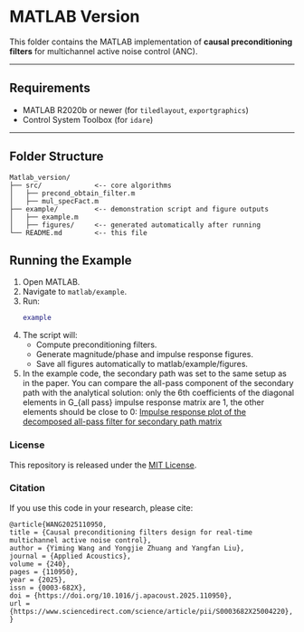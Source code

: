# MATLAB Version

This folder contains the MATLAB implementation of **causal preconditioning filters** for multichannel active noise control (ANC).

---

## Requirements
- MATLAB R2020b or newer (for `tiledlayout`, `exportgraphics`)
- Control System Toolbox (for `idare`)

---

## Folder Structure
```text
Matlab_version/
├── src/             <-- core algorithms
│   ├── precond_obtain_filter.m
│   ├── mul_specFact.m
├── example/         <-- demonstration script and figure outputs
│   ├── example.m
│   ├── figures/     <-- generated automatically after running
└── README.md        <-- this file
```

## Running the Example
1. Open MATLAB.
2. Navigate to `matlab/example`.
3. Run:
   ```matlab
   example
4. The script will:
    - Compute preconditioning filters.
    - Generate magnitude/phase and impulse response figures.
    - Save all figures automatically to matlab/example/figures.
5. In the example code, the secondary path was set to the same setup as in the paper. You can compare the all-pass component of the secondary path with the analytical solution: only the 6th coefficients of the diagonal elements in G_{all pass} impulse response matrix are 1, the other elements should be close to 0:
[Impulse response plot of the decomposed all-pass filter for secondary path matrix](Matlab_version/examples/figures/G_all_FreqResp.png)

### License
This repository is released under the [MIT License](LICENSE).

### Citation
If you use this code in your research, please cite:

```text
@article{WANG2025110950,
title = {Causal preconditioning filters design for real-time multichannel active noise control},
author = {Yiming Wang and Yongjie Zhuang and Yangfan Liu},
journal = {Applied Acoustics},
volume = {240},
pages = {110950},
year = {2025},
issn = {0003-682X},
doi = {https://doi.org/10.1016/j.apacoust.2025.110950},
url = {https://www.sciencedirect.com/science/article/pii/S0003682X25004220},
}
```

